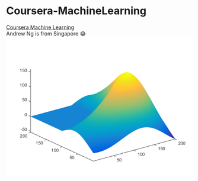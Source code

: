 # Coursera-MachineLearning
[Coursera Machine Learning](https://www.coursera.org/course/ml)  
Andrew Ng is from Singapore :joy:  
![](/img/logo.png)
